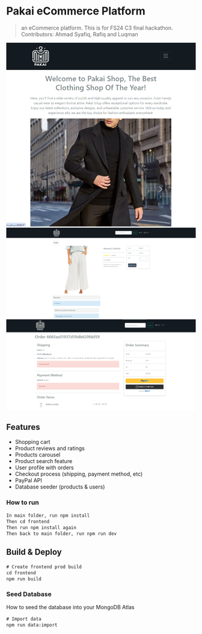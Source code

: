 # Pakai eCommerce Platform

> an eCommerce platform. This is for FS24 C3 final hackathon. Contributors: Ahmad Syafiq, Rafiq and Luqman

<img src="./frontend/public/images/homepage.png">
<img src="./frontend/public/images/product.png">
<img src="./frontend/public/images/checkout.png">

## Features

- Shopping cart
- Product reviews and ratings
- Products carousel
- Product search feature
- User profile with orders
- Checkout process (shipping, payment method, etc)
- PayPal API
- Database seeder (products & users)

### How to run 

```
In main folder, run npm install
Then cd frontend
Then run npm install again
Then back to main folder, run npm run dev
```

## Build & Deploy
```
# Create frontend prod build
cd frontend
npm run build
```

### Seed Database
How to seed the database into your MongoDB Atlas
```
# Import data
npm run data:import
```
